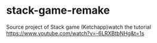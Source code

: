 # stack-game-remake
Source project of Stack game (Ketchapp)watch the tutorial https://www.youtube.com/watch?v=-6LRXBtbNHg&t=1s
